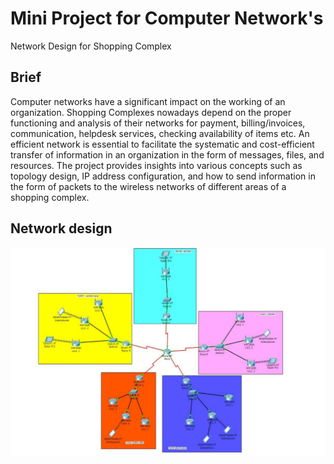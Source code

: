 
# Mini Project for Computer Network's
Network Design for Shopping Complex

## Brief
Computer networks have a significant impact on the working of an organization.
Shopping Complexes nowadays depend on the proper functioning and analysis of
their networks for payment, billing/invoices, communication, helpdesk services,
checking availability of items etc. An efficient network is essential to facilitate the
systematic and cost-efficient transfer of information in an organization in the
form of messages, files, and resources. The project provides insights into various
concepts such as topology design, IP address configuration, and how to send
information in the form of packets to the wireless networks of different areas of a
shopping complex.

## Network design

![](https://github.com/tanmaychk/Computer-network-project/blob/09290519ddfc466f01ecce9d4a8a10ebeef5c2c7/network%20design.PNG)
